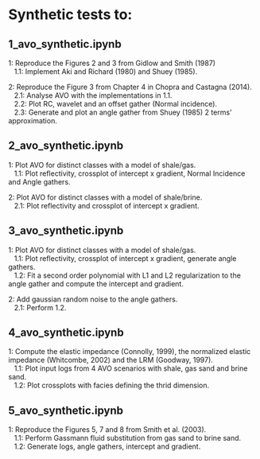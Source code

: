 # Synthetic tests to:

## 1_avo_synthetic.ipynb

  1: Reproduce the Figures 2 and 3 from Gidlow and Smith (1987)\
  &nbsp;&nbsp;&nbsp;1.1: Implement Aki and Richard (1980) and Shuey (1985).

  2: Reproduce the Figure 3 from Chapter 4 in Chopra and Castagna (2014).\
  &nbsp;&nbsp;&nbsp;2.1: Analyse AVO with the implementations in 1.1.\
  &nbsp;&nbsp;&nbsp;2.2: Plot RC, wavelet and an offset gather (Normal incidence).\
  &nbsp;&nbsp;&nbsp;2.3: Generate and plot an angle gather from Shuey (1985) 2 terms' approximation.
    
## 2_avo_synthetic.ipynb

  1: Plot AVO for distinct classes with a model of shale/gas.\
  &nbsp;&nbsp;&nbsp;1.1: Plot reflectivity, crossplot of intercept x gradient, Normal Incidence and Angle gathers.
    
  2: Plot AVO for distinct classes with a model of shale/brine.\
  &nbsp;&nbsp;&nbsp;2.1: Plot reflectivity and crossplot of intercept x gradient.
    
 ## 3_avo_synthetic.ipynb

  1: Plot AVO for distinct classes with a model of shale/gas.\
  &nbsp;&nbsp;&nbsp;1.1: Plot reflectivity, crossplot of intercept x gradient, generate angle gathers.\
  &nbsp;&nbsp;&nbsp;1.2: Fit a second order polynomial with L1 and L2 regularization to the angle gather and compute the intercept and gradient.
    
  2: Add gaussian random noise to the angle gathers.\
  &nbsp;&nbsp;&nbsp;2.1: Perform 1.2.

 ## 4_avo_synthetic.ipynb

  1: Compute the elastic impedance (Connolly, 1999), the normalized elastic impedance (Whitcombe, 2002) and the LRM (Goodway, 1997).\
  &nbsp;&nbsp;&nbsp;1.1: Plot input logs from 4 AVO scenarios with shale, gas sand and brine sand.\
  &nbsp;&nbsp;&nbsp;1.2: Plot crossplots with facies defining the thrid dimension.

   ## 5_avo_synthetic.ipynb

  1: Reproduce the Figures 5, 7 and 8 from Smith et al. (2003).\
  &nbsp;&nbsp;&nbsp;1.1: Perform Gassmann fluid substitution from gas sand to brine sand.\
  &nbsp;&nbsp;&nbsp;1.2: Generate logs, angle gathers, intercept and gradient.
